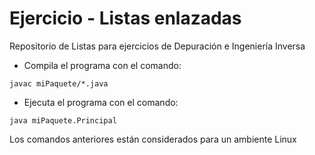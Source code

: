 # Ejercicio - Listas enlazadas

Repositorio de Listas para ejercicios de Depuración e Ingeniería Inversa

* Compila el programa con el comando:
```
javac miPaquete/*.java
```
* Ejecuta el programa con el comando:
```
java miPaquete.Principal
```

Los comandos anteriores están considerados para un ambiente Linux
